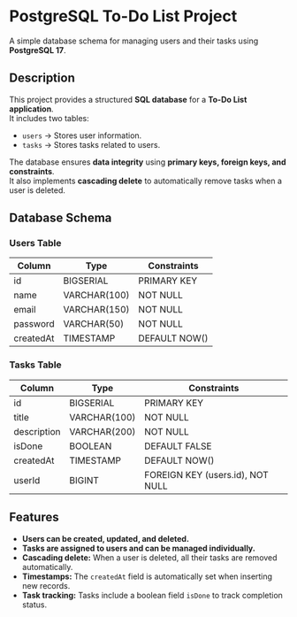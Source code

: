 # PostgreSQL To-Do List Project

A simple database schema for managing users and their tasks using **PostgreSQL 17**.

## Description

This project provides a structured **SQL database** for a **To-Do List application**.  
It includes two tables:  
- `users` → Stores user information.  
- `tasks` → Stores tasks related to users.  

The database ensures **data integrity** using **primary keys, foreign keys, and constraints**.  
It also implements **cascading delete** to automatically remove tasks when a user is deleted.

## Database Schema

### **Users Table**
| Column    | Type             | Constraints                 |
|-----------|----------------|----------------------------|
| id        | BIGSERIAL       | PRIMARY KEY                |
| name      | VARCHAR(100)    | NOT NULL                   |
| email     | VARCHAR(150)    | NOT NULL                   |
| password  | VARCHAR(50)     | NOT NULL                   |
| createdAt | TIMESTAMP       | DEFAULT NOW()              |

### **Tasks Table**
| Column    | Type             | Constraints                        |
|-----------|----------------|-----------------------------------|
| id        | BIGSERIAL       | PRIMARY KEY                        |
| title     | VARCHAR(100)    | NOT NULL                           |
| description | VARCHAR(200)  | NOT NULL                           |
| isDone    | BOOLEAN         | DEFAULT FALSE                      |
| createdAt | TIMESTAMP       | DEFAULT NOW()                      |
| userId    | BIGINT          | FOREIGN KEY (users.id), NOT NULL   |

## **Features**
- **Users can be created, updated, and deleted.**
- **Tasks are assigned to users and can be managed individually.**
- **Cascading delete:** When a user is deleted, all their tasks are removed automatically.
- **Timestamps:** The `createdAt` field is automatically set when inserting new records.
- **Task tracking:** Tasks include a boolean field `isDone` to track completion status.
